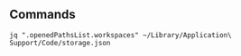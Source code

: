 ## Commands

```
jq ".openedPathsList.workspaces" ~/Library/Application\ Support/Code/storage.json
```